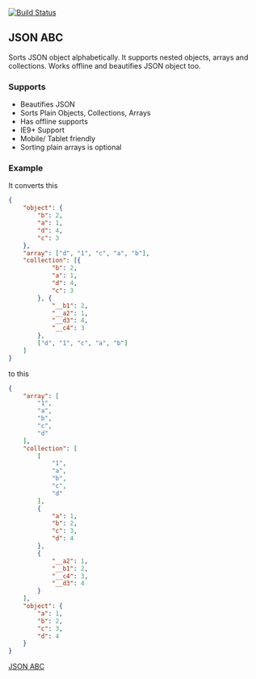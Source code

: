 
[![Build Status][travis-icon]][travis]

## JSON ABC

Sorts JSON object alphabetically. It supports nested objects, arrays and collections. Works offline and beautifies JSON object too.

### Supports

- Beautifies JSON
- Sorts Plain Objects, Collections, Arrays
- Has offline supports
- IE9+ Support
- Mobile/ Tablet friendly
- Sorting plain arrays is optional

### Example

It converts this

```json
{
	"object": {
		"b": 2,
		"a": 1,
		"d": 4,
		"c": 3
	},
	"array": ["d", "1", "c", "a", "b"],
	"collection": [{
			"b": 2,
			"a": 1,
			"d": 4,
			"c": 3
		}, {
			"__b1": 2,
			"__a2": 1,
			"__d3": 4,
			"__c4": 3
		},
		["d", "1", "c", "a", "b"]
	]
}
```

to this

```json
{
    "array": [
        "1",
        "a",
        "b",
        "c",
        "d"
    ],
    "collection": [
        [
            "1",
            "a",
            "b",
            "c",
            "d"
        ],
        {
            "a": 1,
            "b": 2,
            "c": 3,
            "d": 4
        },
        {
            "__a2": 1,
            "__b1": 2,
            "__c4": 3,
            "__d3": 4
        }
    ],
    "object": {
        "a": 1,
        "b": 2,
        "c": 3,
        "d": 4
    }
}
```

[JSON ABC][]

[json abc]: http://novicelab.org/jsonabc "JSON ABC online"
[travis-icon]: https://travis-ci.org/nfreear/jsonabc.svg?branch=2.x
[travis]: https://travis-ci.org/nfreear/jsonabc "Build status — Travis-CI"
[mit]: https://mit-license.org/2016?c=ShivrajRath
